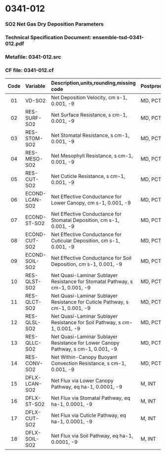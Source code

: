 # 0341-012
### SO2 Net Gas Dry Deposition Parameters
### Technical Specification Document: ensemble-tsd-0341-012.pdf
### Metafile: 0341-012.src
### CF file: 0341-012.cf
|Code|Variable|Description,units,rounding,missing code|Postprocessing|
|:-:|:-|:-|:-|
|01|VD-SO2|Net Deposition Velocity, cm s-1, 0.001, -9|MD, PCT, 50|
|02|RES-SURF-SO2|Net Surface Resistance, s cm-1, 0.001, -9|MD, PCT, 50|
|03|RES-STOM-SO2|Net Stomatal Resistance, s cm-1, 0.001, -9|MD, PCT, 50|
|04|RES-MESO-SO2|Net Mesophyll Resistance, s cm-1, 0.001, -9|MD, PCT, 50|
|05|RES-CUT-SO2|Net Cuticle Resistance, s cm-1, 0.001, -9|MD, PCT, 50|
|06|ECOND-LCAN-SO2|Net Effective Conductance for Lower Canopy, cm s-1, 0.001, -9|MD, PCT, 50|
|07|ECOND-ST-SO2|Net Effective Conductance for Stomatal Deposition, cm s-1, 0.001, -9|MD, PCT, 50|
|08|ECOND-CUT-SO2|Net Effective Conductance for Cuticular Deposition, cm s-1, 0.001, -9|MD, PCT, 50|
|09|ECOND-SOIL-SO2|Net Effective Conductance for Soil Deposition, cm s-1, 0.001, -9|MD, PCT, 50|
|10|RES-QLST-SO2|Net Quasi-Laminar Sublayer Resistance for Stomatal Pathway, s cm-1, 0.001, -9|MD, PCT, 50|
|11|RES-QLCT-SO2|Net Quasi-Laminar Sublayer Resistance for Cuticle Pathway, s cm-1, 0.001, -9|MD, PCT, 50|
|12|RES-QLSL-SO2|Net Quasi-Laminar Sublayer Resistance for Soil  Pathway, s cm-1, 0.001, -9|MD, PCT, 50|
|13|RES-QLLC-SO2|Net Quasi-Laminar Sublayer Resistance for Lower Canopy Pathway, s cm-1, 0.001, -9|MD, PCT, 50|
|14|RES-CONV-SO2|Net Within-Canopy Buoyant Convection Resistance, s cm-1, 0.001, -9|MD, PCT, 50|
|15|DFLX-LCAN-SO2|Net Flux via Lower Canopy Pathway, eq ha-1, 0.0001, -9|M, INT|
|16|DFLX-ST-SO2|Net Flux via Stomatal Pathway, eq ha-1, 0.0001, -9|M, INT|
|17|DFLX-CUT-SO2|Net Flux via Cuticle Pathway, eq ha-1, 0.0001, -9|M, INT|
|18|DFLX-SOIL-SO2|Net Flux via Soil Pathway, eq ha-1, 0.0001, -9|M, INT|
